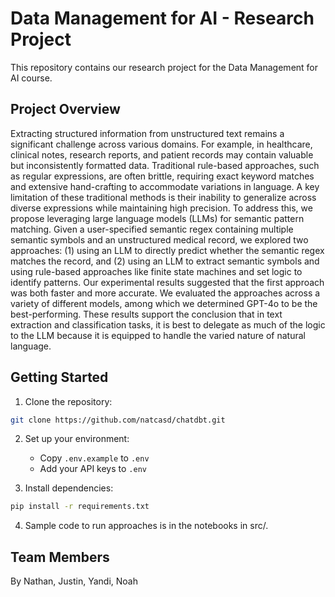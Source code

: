 # Data Management for AI - Research Project

This repository contains our research project for the Data Management for AI course. 

## Project Overview

Extracting structured information from unstructured text remains a significant challenge across various domains. For example, in healthcare, clinical notes, research reports, and patient records may contain valuable but inconsistently formatted data. Traditional rule-based approaches, such as regular expressions, are often brittle, requiring exact keyword matches and extensive hand-crafting to accommodate variations in language. A key limitation of these traditional methods is their inability to generalize across diverse expressions while maintaining high precision. To address this, we propose leveraging large language models (LLMs) for semantic pattern matching. Given a user-specified semantic regex containing multiple semantic symbols and an unstructured medical record, we explored two approaches: (1) using an LLM to directly predict whether the semantic regex matches the record, and (2) using an LLM to extract semantic symbols and using rule-based approaches like finite state machines and set logic to identify patterns. Our experimental results suggested that the first approach was both faster and more accurate. We evaluated the approaches across a variety of different models, among which we determined GPT-4o to be the best-performing. These results support the conclusion that in text extraction and classification tasks, it is best to delegate as much of the logic to the LLM because it is equipped to handle the varied nature of natural language.

## Getting Started

1. Clone the repository:
```bash
git clone https://github.com/natcasd/chatdbt.git
```
2. Set up your environment:
   - Copy `.env.example` to `.env`
   - Add your API keys to `.env`

3. Install dependencies:
```bash
pip install -r requirements.txt
```
4. Sample code to run approaches is in the notebooks in src/.

## Team Members

By Nathan, Justin, Yandi, Noah

